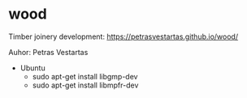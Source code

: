 # wood

Timber joinery development: https://petrasvestartas.github.io/wood/

Auhor: Petras Vestartas


- Ubuntu
    -   sudo apt-get install libgmp-dev
    -   sudo apt-get install libmpfr-dev